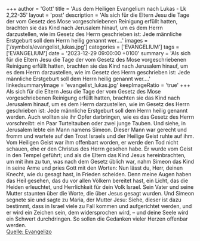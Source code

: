 +++
author = 'Gott'
title = 'Aus dem Heiligen Evangelium nach Lukas - Lk 2,22-35'
layout = 'post'
description = 'Als sich für die Eltern Jesu die Tage der vom Gesetz des Mose vorgeschriebenen Reinigung erfüllt hatten, brachten sie das Kind nach Jerusalem hinauf, um es dem Herrn darzustellen, wie im Gesetz des Herrn geschrieben ist: Jede männliche Erstgeburt soll dem Herrn heilig genannt wer....'
images = ['/symbols/evangelist_lukas.jpg']
categories = ['EVANGELIUM']
tags = ['EVANGELIUM']
date = '2023-12-29 09:00:00 +0100'
summary = 'Als sich für die Eltern Jesu die Tage der vom Gesetz des Mose vorgeschriebenen Reinigung erfüllt hatten, brachten sie das Kind nach Jerusalem hinauf, um es dem Herrn darzustellen, wie im Gesetz des Herrn geschrieben ist: Jede männliche Erstgeburt soll dem Herrn heilig genannt wer....'
linkedsummaryImage = 'evangelist_lukas.jpg'
keepImageRatio = 'true'
+++
Als sich für die Eltern Jesu die Tage der vom Gesetz des Mose vorgeschriebenen Reinigung erfüllt hatten, brachten sie das Kind nach Jerusalem hinauf, um es dem Herrn darzustellen,
wie im Gesetz des Herrn geschrieben ist: Jede männliche Erstgeburt soll dem Herrn heilig genannt werden.<!--more-->
Auch wollten sie ihr Opfer darbringen, wie es das Gesetz des Herrn vorschreibt: ein Paar Turteltauben oder zwei junge Tauben.
Und siehe, in Jerusalem lebte ein Mann namens Simeon. Dieser Mann war gerecht und fromm und wartete auf den Trost Israels und der Heilige Geist ruhte auf ihm.
Vom Heiligen Geist war ihm offenbart worden, er werde den Tod nicht schauen, ehe er den Christus des Herrn gesehen habe.
Er wurde vom Geist in den Tempel geführt; und als die Eltern das Kind Jesus hereinbrachten, um mit ihm zu tun, was nach dem Gesetz üblich war,
nahm Simeon das Kind in seine Arme und pries Gott mit den Worten:
Nun lässt du, Herr, deinen Knecht, wie du gesagt hast, in Frieden scheiden.
Denn meine Augen haben das Heil gesehen,
das du vor allen Völkern bereitet hast,
ein Licht, das die Heiden erleuchtet, und Herrlichkeit für dein Volk Israel.
Sein Vater und seine Mutter staunten über die Worte, die über Jesus gesagt wurden.
Und Simeon segnete sie und sagte zu Maria, der Mutter Jesu: Siehe, dieser ist dazu bestimmt, dass in Israel viele zu Fall kommen und aufgerichtet werden, und er wird ein Zeichen sein, dem widersprochen wird, –
und deine Seele wird ein Schwert durchdringen. So sollen die Gedanken vieler Herzen offenbar werden.<br> [Quelle: Evangelizo](https://evangeliumtagfuertag.org/DE/gospel)